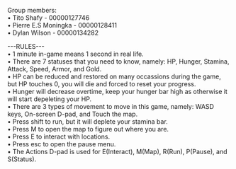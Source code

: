 Group members: <br/>
• Tito Shafy - 00000127746 <br/>
• Pierre E.S Moningka - 00000128411  <br/>
• Dylan Wilson - 00000134282 <br/>

---RULES---<br/>
• 1 minute in-game means 1 second in real life.<br/>
• There are 7 statuses that you need to know, namely: HP, Hunger, Stamina, Attack, Speed, Armor, and Gold.<br/>
• HP can be reduced and restored on many occassions during the game, but HP touches 0, you will die and forced to reset your progress.<br/>
• Hunger will decrease overtime, keep your hunger bar high as otherwise it will start depeleting your HP.<br/>
• There are 3 types of movement to move in this game, namely: WASD keys, On-screen D-pad, and Touch the map.<br/>
• Press shift to run, but it will deplete your stamina bar.<br/>
• Press M to open the map to figure out where you are.<br/>
• Press E to interact with locations.<br/>
• Press esc to open the pause menu.<br/>
• The Actions D-pad is used for E(Interact), M(Map), R(Run), P(Pause), and S(Status).












